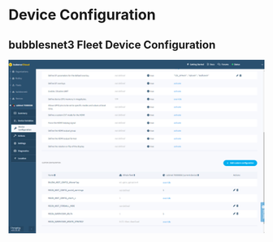 # Device Configuration

## bubblesnet3 Fleet Device Configuration


![bubblesnet3 fleet device configuration](edge-device-configuration.png)